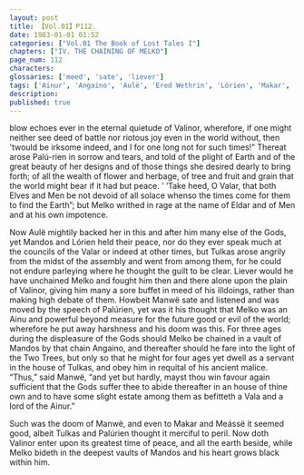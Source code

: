 ```yaml
---
layout: post
title: 【Vol.01】P112.
date: 1983-01-01 01:52
categories: ["Vol.01 The Book of Lost Tales I"]
chapters: ["IV. THE CHAINING OF MELKO"]
page_num: 112
characters: 
glossaries: ['meed', 'sate', 'liever']
tags: ['Ainur', 'Angaino', 'Aulë', 'Ered Wethrin', 'Lórien', 'Makar', 'Mandos', 'Manwë', 'Meássë', 'Melko', 'Men', 'Palúrien']
description: 
published: true
---
```


<p style="text-indent: 0;">
blow echoes ever in the eternal quietude of Valinor, wherefore, if one might neither see deed of battle nor riotous joy even in the world without, then 'twould be irksome indeed, and I for one long not for such times!” Thereat arose Palú-rien in sorrow and tears, and told of the plight of Earth and of the great beauty of her designs and of those things she desired dearly to bring forth; of all the wealth of flower and herbage, of tree and fruit and grain that the world might bear if it had but peace. ’ ‘Take heed, O Valar, that both Elves and Men be not devoid of all solace whenso the times come for them to find the Earth”; but Melko writhed in rage at the name of Eldar and of Men and at his own impotence.
</p>

Now Aulë mightily backed her in this and after him many else of the Gods, yet Mandos and Lórien held their peace, nor do they ever speak much at the councils of the Valar or indeed at other times, but Tulkas arose angrily from the midst of the assembly and went from among them, for he could not endure parleying where he thought the guilt to be clear. Liever would he have unchained Melko and fought him then and there alone upon the plain of Valinor, giving him many a sore buffet in meed of his illdoings, rather than making high debate of them. Howbeit Manwë sate and listened and was moved by the speech of Palúrien, yet was it his thought that Melko was an Ainu and powerful beyond measure for the future good or evil of the world; wherefore he put away harshness and his doom was this. For three ages during the displeasure of the Gods should Melko be chained in a vault of Mandos by that chain Angaino, and thereafter should he fare into the light of the Two Trees, but only so that he might for four ages yet dwell as a servant in the house of Tulkas, and obey him in requital of his ancient malice. “Thus,” said Manwë, “and yet but hardly, mayst thou win favour again sufficient that the Gods suffer thee to abide thereafter in an house of thine own and to have some slight estate among them as befitteth a Vala and a lord of the Ainur.”

Such was the doom of Manwë, and even to Makar and Meássë it seemed good, albeit Tulkas and Palúrien thought it merciful to peril. Now doth Valinor enter upon its greatest time of peace, and all the earth beside, while Melko bideth in the deepest vaults of Mandos and his heart grows black within him.

